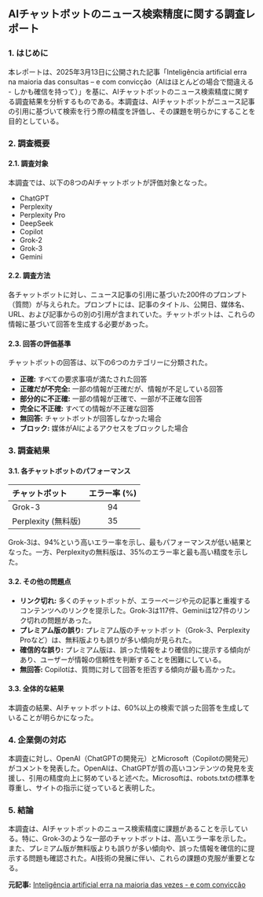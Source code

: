## AIチャットボットのニュース検索精度に関する調査レポート

### 1. はじめに

本レポートは、2025年3月13日に公開された記事「Inteligência artificial erra na maioria das consultas – e com convicção（AIはほとんどの場合で間違える - しかも確信を持って）」を基に、AIチャットボットのニュース検索精度に関する調査結果を分析するものである。本調査は、AIチャットボットがニュース記事の引用に基づいて検索を行う際の精度を評価し、その課題を明らかにすることを目的としている。

### 2. 調査概要

#### 2.1. 調査対象

本調査では、以下の8つのAIチャットボットが評価対象となった。

* ChatGPT
* Perplexity
* Perplexity Pro
* DeepSeek
* Copilot
* Grok-2
* Grok-3
* Gemini

#### 2.2. 調査方法

各チャットボットに対し、ニュース記事の引用に基づいた200件のプロンプト（質問）が与えられた。プロンプトには、記事のタイトル、公開日、媒体名、URL、および記事からの別の引用が含まれていた。チャットボットは、これらの情報に基づいて回答を生成する必要があった。

#### 2.3. 回答の評価基準

チャットボットの回答は、以下の6つのカテゴリーに分類された。

* **正確:** すべての要求事項が満たされた回答
* **正確だが不完全:** 一部の情報が正確だが、情報が不足している回答
* **部分的に不正確:** 一部の情報が正確で、一部が不正確な回答
* **完全に不正確:** すべての情報が不正確な回答
* **無回答:** チャットボットが回答しなかった場合
* **ブロック:** 媒体がAIによるアクセスをブロックした場合

### 3. 調査結果

#### 3.1. 各チャットボットのパフォーマンス

| チャットボット | エラー率 (%) |
| :-------------------- | :-----------: |
| Grok-3 | 94 |
| Perplexity (無料版) | 35 |

Grok-3は、94%という高いエラー率を示し、最もパフォーマンスが低い結果となった。一方、Perplexityの無料版は、35%のエラー率と最も高い精度を示した。

#### 3.2. その他の問題点

* **リンク切れ:** 多くのチャットボットが、エラーページや元の記事と重複するコンテンツへのリンクを提示した。Grok-3は117件、Geminiは127件のリンク切れの問題があった。
* **プレミアム版の誤り:** プレミアム版のチャットボット（Grok-3、Perplexity Proなど）は、無料版よりも誤りが多い傾向が見られた。
* **確信的な誤り:** プレミアム版は、誤った情報をより確信的に提示する傾向があり、ユーザーが情報の信頼性を判断することを困難にしている。
* **無回答:** Copilotは、質問に対して回答を拒否する傾向が最も高かった。

#### 3.3. 全体的な結果

本調査の結果、AIチャットボットは、60%以上の検索で誤った回答を生成していることが明らかになった。

### 4. 企業側の対応

本調査に対し、OpenAI（ChatGPTの開発元）とMicrosoft（Copilotの開発元）がコメントを発表した。OpenAIは、ChatGPTが質の高いコンテンツの発見を支援し、引用の精度向上に努めていると述べた。Microsoftは、robots.txtの標準を尊重し、サイトの指示に従っていると表明した。

### 5. 結論

本調査は、AIチャットボットのニュース検索精度に課題があることを示している。特に、Grok-3のような一部のチャットボットは、高いエラー率を示した。また、プレミアム版が無料版よりも誤りが多い傾向や、誤った情報を確信的に提示する問題も確認された。AI技術の発展に伴い、これらの課題の克服が重要となる。


**元記事:** [Inteligência artificial erra na maioria das vezes - e com convicção](https://olhardigital.com.br/2025/03/13/pro/inteligencia-artificial-erra-na-maioria-das-consultas-e-com-conviccao/)